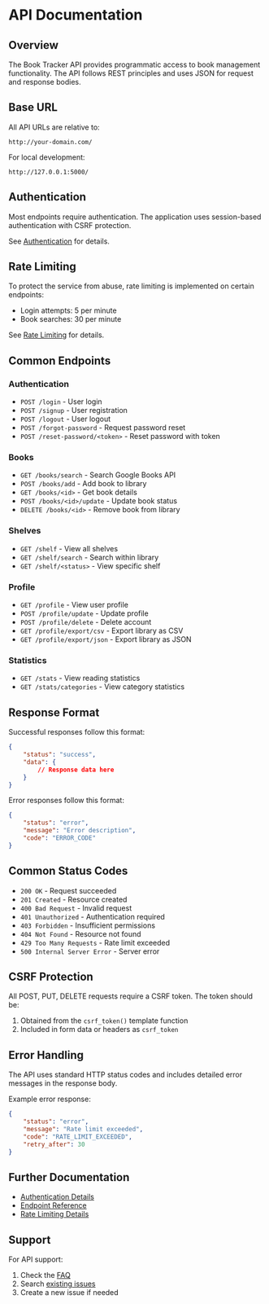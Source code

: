 # API Documentation

## Overview

The Book Tracker API provides programmatic access to book management functionality. The API follows REST principles and uses JSON for request and response bodies.

## Base URL

All API URLs are relative to:
```
http://your-domain.com/
```

For local development:
```
http://127.0.0.1:5000/
```

## Authentication

Most endpoints require authentication. The application uses session-based authentication with CSRF protection.

See [Authentication](authentication.md) for details.

## Rate Limiting

To protect the service from abuse, rate limiting is implemented on certain endpoints:

- Login attempts: 5 per minute
- Book searches: 30 per minute

See [Rate Limiting](rate-limiting.md) for details.

## Common Endpoints

### Authentication

- `POST /login` - User login
- `POST /signup` - User registration
- `POST /logout` - User logout
- `POST /forgot-password` - Request password reset
- `POST /reset-password/<token>` - Reset password with token

### Books

- `GET /books/search` - Search Google Books API
- `POST /books/add` - Add book to library
- `GET /books/<id>` - Get book details
- `POST /books/<id>/update` - Update book status
- `DELETE /books/<id>` - Remove book from library

### Shelves

- `GET /shelf` - View all shelves
- `GET /shelf/search` - Search within library
- `GET /shelf/<status>` - View specific shelf

### Profile

- `GET /profile` - View user profile
- `POST /profile/update` - Update profile
- `POST /profile/delete` - Delete account
- `GET /profile/export/csv` - Export library as CSV
- `GET /profile/export/json` - Export library as JSON

### Statistics

- `GET /stats` - View reading statistics
- `GET /stats/categories` - View category statistics

## Response Format

Successful responses follow this format:
```json
{
    "status": "success",
    "data": {
        // Response data here
    }
}
```

Error responses follow this format:
```json
{
    "status": "error",
    "message": "Error description",
    "code": "ERROR_CODE"
}
```

## Common Status Codes

- `200 OK` - Request succeeded
- `201 Created` - Resource created
- `400 Bad Request` - Invalid request
- `401 Unauthorized` - Authentication required
- `403 Forbidden` - Insufficient permissions
- `404 Not Found` - Resource not found
- `429 Too Many Requests` - Rate limit exceeded
- `500 Internal Server Error` - Server error

## CSRF Protection

All POST, PUT, DELETE requests require a CSRF token. The token should be:
1. Obtained from the `csrf_token()` template function
2. Included in form data or headers as `csrf_token`

## Error Handling

The API uses standard HTTP status codes and includes detailed error messages in the response body.

Example error response:
```json
{
    "status": "error",
    "message": "Rate limit exceeded",
    "code": "RATE_LIMIT_EXCEEDED",
    "retry_after": 30
}
```

## Further Documentation

- [Authentication Details](authentication.md)
- [Endpoint Reference](endpoints.md)
- [Rate Limiting Details](rate-limiting.md)

## Support

For API support:
1. Check the [FAQ](../faq.md)
2. Search [existing issues](https://github.com/joereg4/book_tracker/issues)
3. Create a new issue if needed 